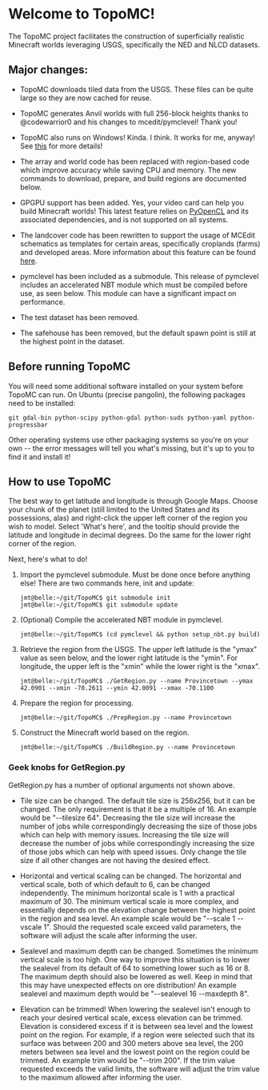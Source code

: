# Welcome to TopoMC!

The TopoMC project facilitates the construction of superficially realistic Minecraft worlds leveraging USGS, specifically the NED and NLCD datasets.

## Major changes:

* TopoMC downloads tiled data from the USGS.  These files can be quite large so they are now cached for reuse.

* TopoMC generates Anvil worlds with full 256-block heights thanks to @codewarrior0 and his changes to mcedit/pymclevel!  Thank you!

* TopoMC also runs on Windows!  Kinda.  I think.  It works for me, anyway!  See [this](https://github.com/mathuin/TopoMC/wiki/RunningOnWindows) for more details!

* The array and world code has been replaced with region-based code which improve accuracy while saving CPU and memory.  The new commands to download, prepare, and build regions are documented below.

* GPGPU support has been added. Yes, your video card can help you build Minecraft worlds!  This latest feature relies on [PyOpenCL](http://mathema.tician.de/software/pyopencl) and its associated dependencies, and is not supported on all systems.

* The landcover code has been rewritten to support the usage of MCEdit schematics as templates for certain areas, specifically croplands (farms) and developed areas.  More information about this feature can be found [here](https://github.com/mathuin/TopoMC/wiki/UsingSchematics).

* pymclevel has been included as a submodule.  This release of pymclevel includes an accelerated NBT module which must be compiled before use, as seen below.  This module can have a significant impact on performance.

* The test dataset has been removed.

* The safehouse has been removed, but the default spawn point is still at the highest point in the dataset.

## Before running TopoMC

You will need some additional software installed on your system before TopoMC can run.  On Ubuntu (precise pangolin), the following packages need to be installed:  

`git gdal-bin python-scipy python-gdal python-suds python-yaml python-progressbar`

Other operating systems use other packaging systems so you're on your own -- the error messages will tell you what's missing, but it's up to you to find it and install it!

## How to use TopoMC

The best way to get latitude and longitude is through Google Maps.  Choose your chunk of the planet (still limited to the United States and its possessions, alas) and right-click the upper left corner of the region you wish to model.  Select 'What's here', and the tooltip should provide the latitude and longitude in decimal degrees.  Do the same for the lower right corner of the region.  

Next, here's what to do!

1.  Import the pymclevel submodule.  Must be done once before anything else!  There are two commands here, init and update:

	```
	jmt@belle:~/git/TopoMC$ git submodule init
    jmt@belle:~/git/TopoMC$ git submodule update
	```
	
2.  (Optional) Compile the accelerated NBT module in pymclevel.

	```
	jmt@belle:~/git/TopoMC$ (cd pymclevel && python setup_nbt.py build)
	```

3.  Retrieve the region from the USGS.  The upper left latitude is the "ymax" value as seen below, and the lower right latitude is the "ymin".  For longitude, the upper left is the "xmin" while the lower right is the "xmax".

	```
	jmt@belle:~/git/TopoMC$ ./GetRegion.py --name Provincetown --ymax 42.0901 --xmin -70.2611 --ymin 42.0091 --xmax -70.1100
	```

4.  Prepare the region for processing.

	```
	jmt@belle:~/git/TopoMC$ ./PrepRegion.py --name Provincetown
	```

5.  Construct the Minecraft world based on the region.

	```
	jmt@belle:~/git/TopoMC$ ./BuildRegion.py --name Provincetown
	```

### Geek knobs for GetRegion.py

GetRegion.py has a number of optional arguments not shown above.

* Tile size can be changed.
    The default tile size is 256x256, but it can be changed.  The only requirement is that it be a multiple of 16.  An example would be "--tilesize 64".  Decreasing the tile size will increase the number of jobs while correspondingly decreasing the size of those jobs which can help with memory issues.  Increasing the tile size will decrease the number of jobs while correspondingly increasing the size of those jobs which can help with speed issues.  Only change the tile size if all other changes are not having the desired effect.

* Horizontal and vertical scaling can be changed.
    The horizontal and vertical scale, both of which default to 6, can be changed independently.  The minimum horizontal scale is 1 with a practical maximum of 30.  The minimum vertical scale is more complex, and essentially depends on the elevation change between the highest point in the region and sea level.  An example scale would be "--scale 1 --vscale 1".  Should the requested scale exceed valid parameters, the software will adjust the scale after informing the user.

* Sealevel and maximum depth can be changed.
    Sometimes the minimum vertical scale is too high.  One way to improve this situation is to lower the sealevel from its default of 64 to something lower such as 16 or 8.  The maximum depth should also be lowered as well.  Keep in mind that this may have unexpected effects on ore distribution!  An example sealevel and maximum depth would be "--sealevel 16 --maxdepth 8".

* Elevation can be trimmed!
    When lowering the sealevel isn't enough to reach your desired vertical scale, excess elevation can be trimmed.  Elevation is considered excess if it is between sea level and the lowest point on the region.  For example, if a region were selected such that its surface was between 200 and 300 meters above sea level, the 200 meters between sea level and the lowest point on the region could be trimmed.  An example trim would be "--trim 200".  If the trim value requested exceeds the valid limits, the software will adjust the trim value to the maximum allowed after informing the user.

